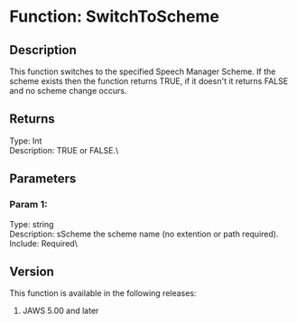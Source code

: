 # Function: SwitchToScheme

## Description

This function switches to the specified Speech Manager Scheme. If the
scheme exists then the function returns TRUE, if it doesn\'t it returns
FALSE and no scheme change occurs.

## Returns

Type: Int\
Description: TRUE or FALSE.\

## Parameters

### Param 1:

Type: string\
Description: sScheme the scheme name (no extention or path required).\
Include: Required\

## Version

This function is available in the following releases:

1.  JAWS 5.00 and later
